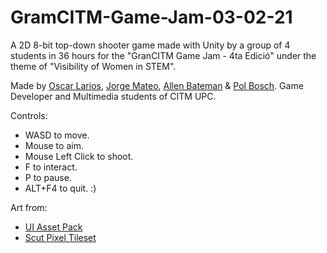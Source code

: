 # GramCITM-Game-Jam-03-02-21

A 2D 8-bit top-down shooter game made with Unity by a group of 4 students in 36 hours for the "GranCITM Game Jam - 4ta Edició" under the theme of "Visibility of Women in STEM".

Made by [Oscar Larios](https://github.com/Megaoski), [Jorge Mateo](https://github.com/senc1yo), [Allen Bateman](https://github.com/allenbateman) & [Pol Bosch](https://github.com/Xulu-u). Game Developer and Multimedia students of CITM UPC.

Controls: 
- WASD to move. 
- Mouse to aim.
- Mouse Left Click to shoot.
- F to interact.
- P to pause.
- ALT+F4 to quit. :)



Art from:
- [UI Asset Pack](https://opengameart.org/content/ui-asset-pack)
- [Scut Pixel Tileset](https://scut.itch.io/7drl-tileset-2018)
